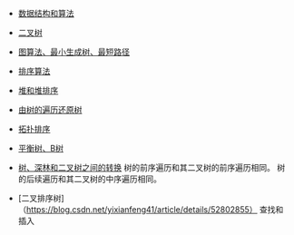 - [数据结构和算法](https://github.com/kdn251/interviews/blob/master/README-zh-cn.md)
- [二叉树](http://www.cnblogs.com/idorax/p/6441043.html)
- [图算法、最小生成树、最短路径](https://my.oschina.net/hnuweiwei/blog/306435)
- [排序算法](https://github.com/francistao/LearningNotes/blob/master/Part3/Algorithm/Sort/%E9%9D%A2%E8%AF%95%E4%B8%AD%E7%9A%84%2010%20%E5%A4%A7%E6%8E%92%E5%BA%8F%E7%AE%97%E6%B3%95%E6%80%BB%E7%BB%93.md)
- [堆和堆排序](https://blog.csdn.net/morewindows/article/details/6709644)
- [由树的遍历还原树](https://blog.csdn.net/u013630349/article/details/47946053)
- [拓扑排序](https://blog.csdn.net/lisonglisonglisong/article/details/45543451)
- [平衡树、B树](https://zhuanlan.zhihu.com/p/27700617)
- [树、深林和二叉树之间的转换](https://www.cnblogs.com/zhuyf87/archive/2012/11/04/2753950.html)
树的前序遍历和其二叉树的前序遍历相同。
树的后续遍历和其二叉树的中序遍历相同。

- [二叉排序树]（https://blog.csdn.net/yixianfeng41/article/details/52802855） 查找和插入
